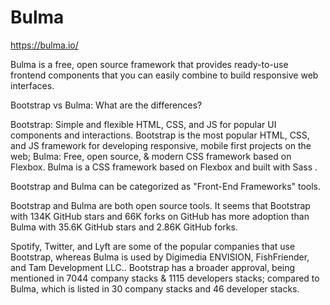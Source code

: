 # Bulma 
https://bulma.io/

Bulma is a free, open source framework that provides ready-to-use frontend components that you can easily combine to build responsive web interfaces.


Bootstrap vs Bulma: What are the differences?

Bootstrap: Simple and flexible HTML, CSS, and JS for popular UI components and interactions. Bootstrap is the most popular HTML, CSS, and JS framework for developing responsive, mobile first projects on the web; Bulma: Free, open source, & modern CSS framework based on Flexbox. Bulma is a CSS framework based on Flexbox and built with Sass .

Bootstrap and Bulma can be categorized as "Front-End Frameworks" tools.

Bootstrap and Bulma are both open source tools. It seems that Bootstrap with 134K GitHub stars and 66K forks on GitHub has more adoption than Bulma with 35.6K GitHub stars and 2.86K GitHub forks.

Spotify, Twitter, and Lyft are some of the popular companies that use Bootstrap, whereas Bulma is used by Digimedia ENVISION, FishFriender, and Tam Development LLC.. Bootstrap has a broader approval, being mentioned in 7044 company stacks & 1115 developers stacks; compared to Bulma, which is listed in 30 company stacks and 46 developer stacks.
